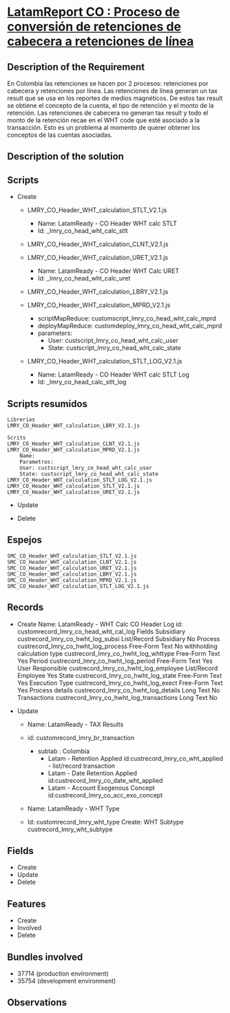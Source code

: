 # [LatamReport CO : Proceso de conversión de retenciones de cabecera a retenciones de línea](https://docs.google.com/document/d/1P9MjA5JI8RvMxJUlVrZL8JGWRH1uMkadaboHXIdARrc/edit)


## Description of the Requirement

 En Colombia las retenciones se hacen por 2 procesos: retenciones por cabecera y retenciones por línea. Las retenciones de línea generan un tax result que se usa en los reportes de medios magnéticos. De estos tax result se obtiene el concepto de la cuenta, el tipo de retención y el monto de la retención. Las retenciones de cabecera no generan tax result y todo el monto de la retención recae en el WHT code que esté asociado a la transacción. Esto es un problema al momento de querer obtener los conceptos de las cuentas asociadas.

## Description of the solution


## Scripts
+ Create

    + LMRY_CO_Header_WHT_calculation_STLT_V2.1.js
        + Name: LatamReady - CO Header WHT calc STLT
        + Id: _lmry_co_head_wht_calc_stlt

    + LMRY_CO_Header_WHT_calculation_CLNT_V2.1.js

    + LMRY_CO_Header_WHT_calculation_URET_V2.1.js
        + Name: LatamReady - CO Header WHT Calc URET
        + Id: _lmry_co_head_wht_calc_uret

    + LMRY_CO_Header_WHT_calculation_LBRY_V2.1.js
    + LMRY_CO_Header_WHT_calculation_MPRD_V2.1.js
        + scriptMapReduce: customscript_lmry_co_head_wht_calc_mprd
        + deployMapReduce: customdeploy_lmry_co_head_wht_calc_mprd
        + parameters: 
            + User: custscript_lmry_co_head_wht_calc_user
            + State: custscript_lmry_co_head_wht_calc_state

    + LMRY_CO_Header_WHT_calculation_STLT_LOG_V2.1.js
        + Name: LatamReady - CO Header WHT calc STLT Log
        + Id: _lmry_co_head_calc_stlt_log
        
## Scripts resumidos
    Librerias
    LMRY_CO_Header_WHT_calculation_LBRY_V2.1.js

    Scrits
    LMRY_CO_Header_WHT_calculation_CLNT_V2.1.js
    LMRY_CO_Header_WHT_calculation_MPRD_V2.1.js
        Name:
        Parametros:
        User: custscript_lmry_co_head_wht_calc_user
        State: custscript_lmry_co_head_wht_calc_state
    LMRY_CO_Header_WHT_calculation_STLT_LOG_V2.1.js
    LMRY_CO_Header_WHT_calculation_STLT_V2.1.js
    LMRY_CO_Header_WHT_calculation_URET_V2.1.js

    
+ Update

+ Delete
## Espejos
    SMC_CO_Header_WHT_calculation_STLT_V2.1.js
    SMC_CO_Header_WHT_calculation_CLNT_V2.1.js
    SMC_CO_Header_WHT_calculation_URET_V2.1.js
    SMC_CO_Header_WHT_calculation_LBRY_V2.1.js
    SMC_CO_Header_WHT_calculation_MPRD_V2.1.js
    SMC_CO_Header_WHT_calculation_STLT_LOG_V2.1.js
## Records
+ Create
    Name: LatamReady - WHT Calc CO Header Log
    id: customrecord_lmry_co_head_wht_cal_log
        Fields
            Subsidiary	                    custrecord_lmry_co_hwht_log_subsi	        List/Record	Subsidiary	 	No
 	        Process	                        custrecord_lmry_co_hwht_log_process	        Free-Form Text	 	 	    No
            withholding calculation type	custrecord_lmry_co_hwht_log_whttype	        Free-Form Text	 	 	    Yes
            Period	                        custrecord_lmry_co_hwht_log_period	        Free-Form Text	 	 	    Yes
            User Responsible	            custrecord_lmry_co_hwht_log_employee	    List/Record	Employee	 	Yes
            State	                        custrecord_lmry_co_hwht_log_state	        Free-Form Text	 	 	    Yes
            Execution Type	                custrecord_lmry_co_hwht_log_exect	        Free-Form Text	 	 	    Yes
            Process details	                custrecord_lmry_co_hwht_log_details	        Long Text	 	 	        No
            Transactions	                custrecord_lmry_co_hwht_log_transactions	Long Text	 	 	        No
        
+ Update
    + Name: LatamReady - TAX Results
    + id: customrecord_lmry_br_transaction
        + subtab : Colombia
            + Latam - Retention Applied
                id:custrecord_lmry_co_wht_applied - list/record transaction
            + Latam - Date Retention Applied
                id:custrecord_lmry_co_date_wht_applied
            + Latam - Account Exogenous Concept
                id:custrecord_lmry_co_acc_exo_concept

    + Name: LatamReady - WHT Type
    + Id: customrecord_lmry_wht_type
        Create: WHT Subtype
                custrecord_lmry_wht_subtype
    

## Fields
+ Create
+ Update 
+ Delete

## Features
+ Create
+ Involved
+ Delete

## Bundles involved
+ 37714 (production environment)
+ 35754 (development environment)

## Observations

























